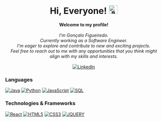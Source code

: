 <h1 align="center">Hi, Everyone! <img src="https://github.com/wervlad/wervlad/assets/24524555/766d336d-b87d-44ba-807c-c51de2bc6b4d" width="28px" alt="👋"></h1>

<p align="center">
    <b>Welcome to my profile!</b><br><br>
    <i>
        I'm Gonçalo Figueiredo.<br>
        Currently working as a Software Engineer.<br>
        I'm eager to explore and contribute to new and exciting projects. <br>
        Feel free to reach out to me with any opportunities that you think might align with my skills and interests.<br>
    </i><br>
    <a href="https://www.linkedin.com/in/goncalo-figueiredo/">
        <img src="https://img.shields.io/badge/LinkedIn-blue?style=flat-square&logo=linkedin" alt="LinkedIn">
    </a>
</p>


### Languages

[![Java](https://img.shields.io/badge/java-black?style=for-the-badge&logo=openjdk)](https://github.com/goncaloFig)
[![Python](https://img.shields.io/badge/python-black?style=for-the-badge&logo=python)](https://github.com/goncaloFig)
[![JavaScript](https://img.shields.io/badge/javascript-black?style=for-the-badge&logo=javascript)](https://github.com/goncaloFig)
[![SQL](https://img.shields.io/badge/sql-black?style=for-the-badge&logo=mysql)](https://github.com/goncaloFig)

### Technologies & Frameworks

[![React](https://img.shields.io/badge/react-black?style=for-the-badge&logo=react)](https://github.com/goncaloFig)
[![HTML5](https://img.shields.io/badge/html5-black?style=for-the-badge&logo=html5)](https://github.com/goncaloFig)
[![CSS3](https://img.shields.io/badge/css3-black?style=for-the-badge&logo=css3)](https://github.com/goncaloFig)
[![JQUERY](https://img.shields.io/badge/jquery-black?style=for-the-badge&logo=jquery)](https://github.com/goncaloFig)
